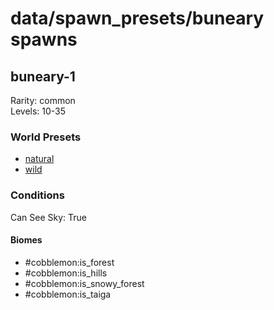 # data/spawn_presets/buneary spawns  
  
## buneary-1  
Rarity: common  
Levels: 10-35  
  
### World Presets  
* [natural](/data/world_presets/natural.md)  
* [wild](/data/world_presets/wild.md)  
  
### Conditions  
Can See Sky: True  
  
#### Biomes  
  * #cobblemon:is_forest
  * #cobblemon:is_hills
  * #cobblemon:is_snowy_forest
  * #cobblemon:is_taiga
  
